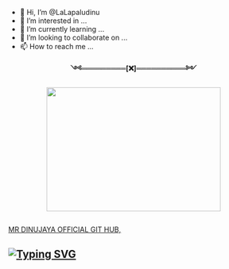 - 👋 Hi, I’m @LaLapaludinu
- 👀 I’m interested in ...
- 🌱 I’m currently learning ...
- 💞️ I’m looking to collaborate on ...
- 📫 How to reach me ...

<!---
LaLapaludinu/LaLapaludinu is a ✨ special ✨ repository because its `README.md` (this file) appears on your GitHub profile.
You can click the Preview link to take a look at your changes.
--->
<p align="center"> 
<b>༺═════════[❌]══════════༻</b>
</p>
<p align="center">
<img src="https://ibb.co/c373Bmy" width="350" height="250"/>
</p>
<p align="center">
  <a href="#"><img src="http://readme-typing-svg.herokuapp.com?color=RED&center=true&vCenter=true&multiline=false&lines=Dinujaya+OFFICIAL+GITHUB"
 alt="">
 
MR DINUJAYA OFFICIAL GIT HUB,
    
    
## [![Typing SVG](https://readme-typing-svg.herokuapp.com?font=Rockstar-ExtraBold&color=F33A6A&lines=WELCOME+TO+Lapalu+Dinujaya+GITHUB.;POWERED+BY+Lapalu+Dinujaya;ℂ𝕣𝕖𝕒𝕥𝕖𝕕+𝕓𝕪:+Dinujaya:+OFFICIEAL;💕ඉතිං+කොහොමද🙃)](https://git.io/typing-svg)
